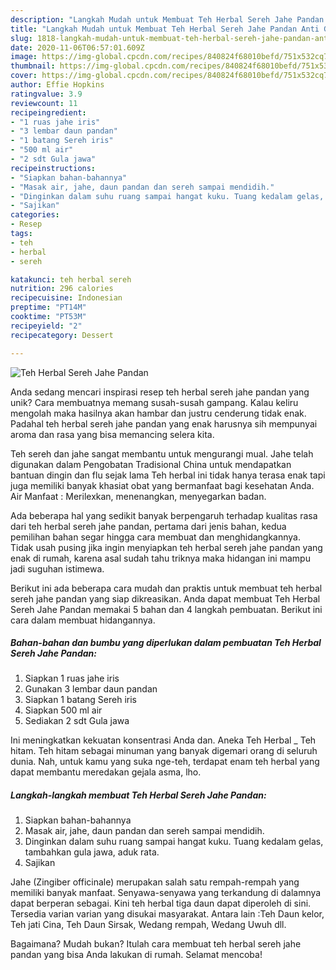 ```yaml
---
description: "Langkah Mudah untuk Membuat Teh Herbal Sereh Jahe Pandan Anti Gagal"
title: "Langkah Mudah untuk Membuat Teh Herbal Sereh Jahe Pandan Anti Gagal"
slug: 1818-langkah-mudah-untuk-membuat-teh-herbal-sereh-jahe-pandan-anti-gagal
date: 2020-11-06T06:57:01.609Z
image: https://img-global.cpcdn.com/recipes/840824f68010befd/751x532cq70/teh-herbal-sereh-jahe-pandan-foto-resep-utama.jpg
thumbnail: https://img-global.cpcdn.com/recipes/840824f68010befd/751x532cq70/teh-herbal-sereh-jahe-pandan-foto-resep-utama.jpg
cover: https://img-global.cpcdn.com/recipes/840824f68010befd/751x532cq70/teh-herbal-sereh-jahe-pandan-foto-resep-utama.jpg
author: Effie Hopkins
ratingvalue: 3.9
reviewcount: 11
recipeingredient:
- "1 ruas jahe iris"
- "3 lembar daun pandan"
- "1 batang Sereh iris"
- "500 ml air"
- "2 sdt Gula jawa"
recipeinstructions:
- "Siapkan bahan-bahannya"
- "Masak air, jahe, daun pandan dan sereh sampai mendidih."
- "Dinginkan dalam suhu ruang sampai hangat kuku. Tuang kedalam gelas, tambahkan gula jawa, aduk rata."
- "Sajikan"
categories:
- Resep
tags:
- teh
- herbal
- sereh

katakunci: teh herbal sereh 
nutrition: 296 calories
recipecuisine: Indonesian
preptime: "PT14M"
cooktime: "PT53M"
recipeyield: "2"
recipecategory: Dessert

---
```



![Teh Herbal Sereh Jahe Pandan](https://img-global.cpcdn.com/recipes/840824f68010befd/751x532cq70/teh-herbal-sereh-jahe-pandan-foto-resep-utama.jpg)

Anda sedang mencari inspirasi resep teh herbal sereh jahe pandan yang unik? Cara membuatnya memang susah-susah gampang. Kalau keliru mengolah maka hasilnya akan hambar dan justru cenderung tidak enak. Padahal teh herbal sereh jahe pandan yang enak harusnya sih mempunyai aroma dan rasa yang bisa memancing selera kita.

Teh sereh dan jahe sangat membantu untuk mengurangi mual. Jahe telah digunakan dalam Pengobatan Tradisional China untuk mendapatkan bantuan dingin dan flu sejak lama Teh herbal ini tidak hanya terasa enak tapi juga memiliki banyak khasiat obat yang bermanfaat bagi kesehatan Anda. Air Manfaat : Merilexkan, menenangkan, menyegarkan badan.

Ada beberapa hal yang sedikit banyak berpengaruh terhadap kualitas rasa dari teh herbal sereh jahe pandan, pertama dari jenis bahan, kedua pemilihan bahan segar hingga cara membuat dan menghidangkannya. Tidak usah pusing jika ingin menyiapkan teh herbal sereh jahe pandan yang enak di rumah, karena asal sudah tahu triknya maka hidangan ini mampu jadi suguhan istimewa.


Berikut ini ada beberapa cara mudah dan praktis untuk membuat teh herbal sereh jahe pandan yang siap dikreasikan. Anda dapat membuat Teh Herbal Sereh Jahe Pandan memakai 5 bahan dan 4 langkah pembuatan. Berikut ini cara dalam membuat hidangannya.

<!--inarticleads1-->

##### Bahan-bahan dan bumbu yang diperlukan dalam pembuatan Teh Herbal Sereh Jahe Pandan:

1. Siapkan 1 ruas jahe iris
1. Gunakan 3 lembar daun pandan
1. Siapkan 1 batang Sereh iris
1. Siapkan 500 ml air
1. Sediakan 2 sdt Gula jawa


Ini meningkatkan kekuatan konsentrasi Anda dan. Aneka Teh Herbal _ Teh hitam. Teh hitam sebagai minuman yang banyak digemari orang di seluruh dunia. Nah, untuk kamu yang suka nge-teh, terdapat enam teh herbal yang dapat membantu meredakan gejala asma, lho. 

<!--inarticleads2-->

##### Langkah-langkah membuat Teh Herbal Sereh Jahe Pandan:

1. Siapkan bahan-bahannya
1. Masak air, jahe, daun pandan dan sereh sampai mendidih.
1. Dinginkan dalam suhu ruang sampai hangat kuku. Tuang kedalam gelas, tambahkan gula jawa, aduk rata.
1. Sajikan


Jahe (Zingiber officinale) merupakan salah satu rempah-rempah yang memiliki banyak manfaat. Senyawa-senyawa yang terkandung di dalamnya dapat berperan sebagai. Kini teh herbal tiga daun dapat diperoleh di sini. Tersedia varian varian yang disukai masyarakat. Antara lain :Teh Daun kelor, Teh jati Cina, Teh Daun Sirsak, Wedang rempah, Wedang Uwuh dll. 

Bagaimana? Mudah bukan? Itulah cara membuat teh herbal sereh jahe pandan yang bisa Anda lakukan di rumah. Selamat mencoba!
